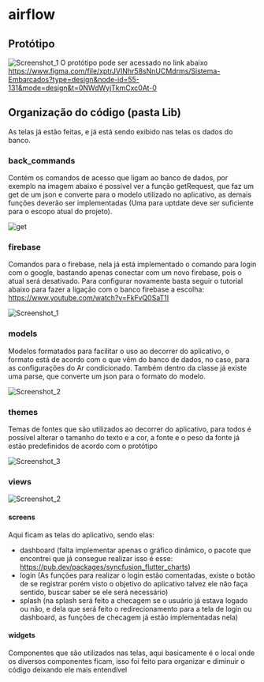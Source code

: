 # airflow
## Protótipo
![Screenshot_1](https://github.com/EduardoOPR/airflow-app/assets/67355426/c99d4d12-89e6-4da0-96a9-31d6c6d68798)
O protótipo pode ser acessado no link abaixo
https://www.figma.com/file/xptrJVINhr58sNnUCMdrms/Sistema-Embarcados?type=design&node-id=55-131&mode=design&t=0NWdWyjTkmCxc0At-0

## Organização do código (pasta Lib)
As telas já estão feitas, e já está sendo exibido nas telas os dados do banco. 

### back_commands
Contém os comandos de acesso que ligam ao banco de dados, por exemplo na imagem abaixo é possível ver a função getRequest, que faz um get de um json e converte para o modelo utilizado no aplicativo, as demais funções deverão ser implementadas (Uma para uptdate deve ser suficiente para o escopo atual do projeto).

![get](https://github.com/EduardoOPR/airflow-app/assets/67355426/c5ef077f-3539-4769-84e1-87dc390aac66)

### firebase
Comandos para o firebase, nela já está implementado o comando para login com o google, bastando apenas conectar com um novo firebase, pois o atual será desativado.
Para configurar novamente basta seguir o tutorial abaixo para fazer a ligação com o banco firebase a escolha: https://www.youtube.com/watch?v=FkFvQ0SaT1I

![Screenshot_1](https://github.com/EduardoOPR/airflow-app/assets/67355426/bcc183c6-ceed-41a0-93c0-002f559fabc3)

### models
Modelos formatados para facilitar o uso ao decorrer do aplicativo, o formato está de acordo com o que vêm do banco de dados, no caso, para as configurações do Ar condicionado. Também dentro da classe já existe uma parse, que converte um json para o formato do modelo.

![Screenshot_2](https://github.com/EduardoOPR/airflow-app/assets/67355426/9b029576-d6ac-447c-98de-00618189a0cc)

### themes
Temas de fontes que são utilizados ao decorrer do aplicativo, para todos é possível alterar o tamanho do texto e a cor, a fonte e o peso da fonte já estão predefinidos de acordo com o protótipo

![Screenshot_3](https://github.com/EduardoOPR/airflow-app/assets/67355426/5734b602-12f4-475f-b911-6a4c5641c0d7)


### views
![Screenshot_2](https://github.com/EduardoOPR/airflow-app/assets/67355426/6f11bb74-0186-41d0-a47a-b6fc4284b38f)
#### screens
Aqui ficam as telas do aplicativo, sendo elas:
- dashboard (falta implementar apenas o gráfico dinâmico, o pacote que encontrei que já consegue realizar isso é esse: https://pub.dev/packages/syncfusion_flutter_charts)
- login (As funções para realizar o login estão comentadas, existe o botão de se registrar porém visto o objetivo do aplicativo talvez ele não faça sentido, buscar saber se ele será necessário)
- splash (na splash será feito a checagem se o usuário já estava logado ou não, e dela que será feito o redirecionamento para a tela de login ou dashboard, as funções de checagem já estão implementadas nela)

#### widgets
Componentes que são utilizados nas telas, aqui basicamente é o local onde os diversos componentes ficam, isso foi feito para organizar e diminuir o código deixando ele mais entendível
